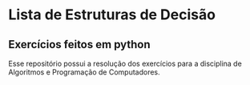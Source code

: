 # Lista de Estruturas de Decisão

## Exercícios feitos em python

<p> Esse repositório possui a resolução dos exercícios para a disciplina de Algoritmos e Programação de Computadores.

